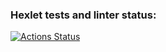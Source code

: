 ### Hexlet tests and linter status:
[![Actions Status](https://github.com/domingi/layout-designer-positioning-project-56/actions/workflows/hexlet-check.yml/badge.svg)](https://github.com/domingi/layout-designer-positioning-project-56/actions)
